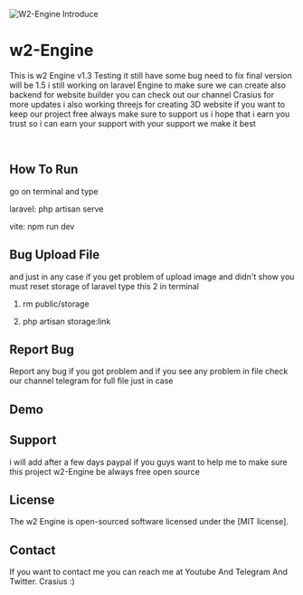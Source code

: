 
![W2-Engine Introduce](https://github.com/user-attachments/assets/4ec5799a-6e77-4a41-8056-22b57dc41b29)

# w2-Engine
This is w2 Engine v1.3 Testing it still have some bug need to fix final version will be 1.5 i still working on laravel Engine to make sure we can create also backend for website builder
you can check out our channel Crasius for more updates i also working threejs for creating 3D website if you want to keep our project free always make sure to support us i hope that i earn you
trust so i can earn your support with your support we make it best 

</br>

## How To Run
go on terminal and type

laravel: php artisan serve

vite: npm run dev

## Bug Upload File

and just in any case if you get problem of upload image and didn't show you must reset storage of laravel type this 2 in terminal

1. rm public/storage

2. php artisan storage:link

## Report Bug

Report any bug if you got problem and if you see any problem in file check our channel telegram for full file just in case

## Demo


## Support
i will add after a few days paypal if you guys want to help me to make sure this project w2-Engine be always free open source

## License
The w2 Engine is open-sourced software licensed under the [MIT license].

## Contact
If you want to contact me you can reach me at Youtube And Telegram And Twitter. 
Crasius :)

